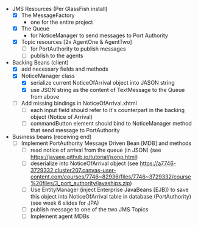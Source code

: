 - JMS Resources (Per GlassFish install)
    - [X] The MessageFactory
        - one for the entire project
    - [X] The Queue
        - for NoticeManager to send messages to Port Authority 
    - [X] Topic resources [2x AgentOne & AgentTwo]
        - [ ] for PortAuthority to publish messages
        - [ ] publish to the agents
- Backing Beans (client)
    - [X] add necessary fields and methods
    - [X] NoticeManager class
        - [X] serialize current NoticeOfArrival object into JASON string
        - [X] use JSON string as the content of TextMessage to the Queue from above
    - [ ] Add missing bindings in NoticeOfArrival.xhtml
        - [ ] each input field should refer to it's counterpart in the backing object (Notice of Arrival)
        - [ ] commandButton element should bind to NoticeManager method that send message to PortAuthority
- Business beans (receiving end)
    - [ ] Implement PortAuthority Message Driven Bean [MDB] and methods
        - [ ] read notice of arrival from the queue (in JSON) (see https://javaee.github.io/tutorial/jsonp.html)
        - [ ] deserialize into NoticeOfArrival object (see https://a7746-3729332.cluster207.canvas-user-content.com/courses/7746~82936/files/7746~3729332/course%20files/3_port_authority/javaships.zip)
        - [ ] Use EntityManager (inject Enterprise JavaBeans [EJB]) to save this object into NoticeOfArrival table in database (PortAuthority) (see week 6 slides for JPA)
        - [ ] publish message to one of the two JMS Topics
        - [ ] Implement agent MDBs